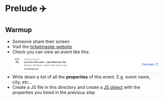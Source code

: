 # Prelude ✈️

## Warmup

- Someone share their screen
- Visit the [ticketmaster website](https://www.ticketmaster.co.uk/search?q=jazz&sort=date&startDate=2024-08-26&endDate=2024-08-26&region=605)
- Check you can view an event like this:
![alt text](image.png)
- Write down a list of all the **properties** of this event.
E.g. event name, city, etc...
- Create a JS file in this directory and create a [JS object](https://javascript.info/object) with the properties you listed in the previous step







